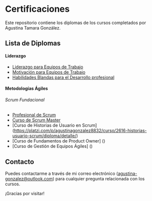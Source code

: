 # Certificaciones

Este repositorio contiene los diplomas de los cursos completados por Agustina Tamara González.

## Lista de Diplomas

#### Liderazgo

  - [Liderazgo para Equipos de Trabajo](https://platzi.com/p/agustinagonzalez8832/curso/1300-course/diploma/detalle/)
  - [Motivación para Equipos de Trabajo](https://platzi.com/p/agustinagonzalez8832/curso/1896-motivacion/diploma/detalle/) 
  - [Habilidades Blandas para el Desarrollo profesional](https://platzi.com/p/agustinagonzalez8832/curso/6570-habilidades-blandas/diploma/detalle/) 
  
#### Metodologías Ágiles
  ###### Scrum Fundacional
  - [Profesional de Scrum](https://platzi.com/p/agustinagonzalez8832/curso/6570-habilidades-blandas/diploma/detalle/)
  - [Curso de Scrum Master](https://platzi.com/p/agustinagonzalez8832/curso/4129-scrum-master/diploma/detalle/)
  - [Curso de Historias de Usuario en Scrum] (https://platzi.com/p/agustinagonzalez8832/curso/2616-historias-usuario-scrum/diploma/detalle/)
  - [Curso de Fundamentos de Product Owner] ()
  - [Curso de Gestión de Equipos Ágiles] ()
  
## Contacto

Puedes contactarme a través de mi correo electrónico (agustina-gonzalez@outlook.com) para cualquier pregunta relacionada con los cursos.

¡Gracias por visitar!
